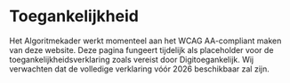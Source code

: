 # Toegankelijkheid

Het Algoritmekader werkt momenteel aan het WCAG AA-compliant maken van deze website. Deze pagina fungeert tijdelijk als placeholder voor de toegankelijkheidsverklaring zoals vereist door Digitoegankelijk. Wij verwachten dat de volledige verklaring vóór 2026 beschikbaar zal zijn.
